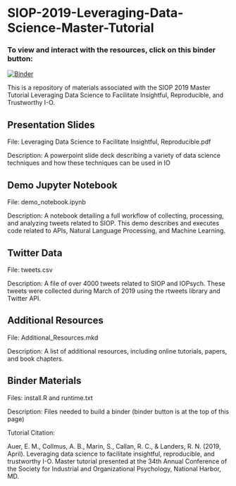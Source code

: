 # SIOP-2019-Leveraging-Data-Science-Master-Tutorial

### To view and interact with the resources, click on this binder button:
[![Binder](https://mybinder.org/badge_logo.svg)](https://mybinder.org/v2/gh/TNT-Lab/SIOP-2019-IO-Data-Science-Master-Tutorial.git/master)

This is a repository of materials associated with the SIOP 2019 Master Tutorial Leveraging Data Science to Facilitate Insightful, Reproducible, and Trustworthy I-O.

## Presentation Slides
File: Leveraging Data Science to Facilitate Insightful, Reproducible.pdf

Description: A powerpoint slide deck describing a variety of data science techniques and how these techniques can be used in IO

## Demo Jupyter Notebook
File: demo_notebook.ipynb

Description: A notebook detailing a full workflow of collecting, processing, and analyzing tweets related to SIOP. This demo describes and executes code related to APIs, Natural Language Processing, and Machine Learning.

## Twitter Data
File: tweets.csv

Description: A file of over 4000 tweets related to SIOP and IOPsych. These tweets were collected during March of 2019 using the rtweets library and Twitter API. 

## Additional Resources
File: Additional_Resources.mkd

Description: A list of additional resources, including online tutorials, papers, and book chapters.

## Binder Materials
Files: install.R and runtime.txt

Description: Files needed to build a binder (binder button is at the top of this page)


Tutorial Citation:

Auer, E. M., Collmus, A. B., Marin, S., Callan, R. C., & Landers, R. N. (2019, April). Leveraging data science to facilitate insightful, reproducible, and trustworthy I-O. Master tutorial presented at the 34th Annual Conference of the Society for Industrial and Organizational Psychology, National Harbor, MD. 
